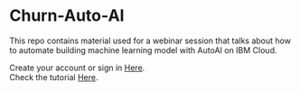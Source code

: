 # Churn-Auto-AI
This repo contains material used for a webinar session that talks about how to automate building machine learning model with AutoAI on IBM Cloud.

Create your account or sign in [Here](https://ibm.biz/BdfFHS).</br>
Check the tutorial [Here](developer.ibm.com/series/learning-path-watson-studio/).
